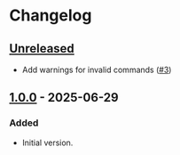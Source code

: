 <!-- Keep a Changelog guide -> https://keepachangelog.com -->

# Changelog

## [Unreleased]

- Add warnings for invalid commands ([#3](https://github.com/dnsv/relative-actions/pull/3))

## [1.0.0] - 2025-06-29

### Added

- Initial version.

[Unreleased]: https://github.com/dnsv/relative-actions/compare/v1.0.0...HEAD
[1.0.0]: https://github.com/dnsv/relative-actions/commits/v1.0.0
